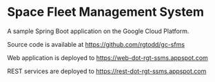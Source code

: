 # Space Fleet Management System

A sample Spring Boot application on the Google Cloud Platform.

Source code is available at https://github.com/rgtodd/gc-sfms

Web application is deployed to https://web-dot-rgt-ssms.appspot.com

REST services are deployed to https://rest-dot-rgt-ssms.appspot.com


